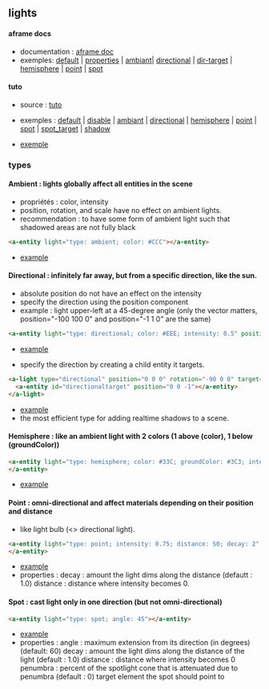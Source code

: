 ## lights

#### aframe docs
* documentation : [aframe doc](https://aframe.io/docs/1.2.0/components/light.html)
* exemples: [default](./aframe_doc/light_0_default.html) | 
[properties](./aframe_doc/light_1_properties.html) | 
[ambiant](./aframe_doc/light_2_type_1_ambiant.html)| 
[directional](./aframe_doc/light_2_type_2_directional.html) |
[dir-target](./aframe_doc/light_2_type_2_directional_target.html) |
[hemisphere](./aframe_doc/light_2_type_3_hemisphere.html) | 
[point](./aframe_doc/light_2_type_4_point.html) |
[spot](./aframe_doc/light_2_type_5_spot.html)

#### tuto
* source : [tuto](https://aframe-course.glitch.me/0800-lights.html)
* exemples : [default](./tuto/lights_0_default.html) | 
[disable](./tuto/lights_0_desabledefault.html) |
[ambiant](./tuto/lights_1_ambiant.html) | 
[directional](./tuto/lights_2_directional.html) |
[hemisphere](./tuto/lights_3_hemisphere.html) | 
[point](./tuto/lights_4_point.html) |
[spot](./tuto/lights_5_spot.html) | 
[spot_target](./tuto/lights_6_spot_target.html) |
[shadow](./tuto/lights_7_shadow.html)

* [exemple](https://aframe.io/aframe-school/#/7/1)

### types
#### Ambient : lights globally affect all entities in the scene 
- propriétés : color, intensity
- position, rotation, and scale have no effect on ambient lights.
- recommendation : to have some form of ambient light such that shadowed areas are not fully black 
```html
<a-entity light="type: ambient; color: #CCC"></a-entity>
```
- [example](./aframe_doc/light_2_type_1_ambiant.html)

#### Directional : infinitely far away, but from a specific direction, like the sun. 
- absolute position do not have an effect on the intensity
- specify the direction using the position component
- example : light upper-left at a 45-degree angle 
(only the vector matters, position="-100 100 0" and position="-1 1 0" are the same)
```html
<a-entity light="type: directional; color: #EEE; intensity: 0.5" position="-1 1 0"></a-entity>
```
- [example](./aframe_doc/light_2_type_2_directional.html)

- specify the direction by creating a child entity it targets. 
```html
<a-light type="directional" position="0 0 0" rotation="-90 0 0" target="#directionaltarget">
  <a-entity id="directionaltarget" position="0 0 -1"></a-entity>
</a-light>
```
- [example](./aframe_doc/light_2_type_2_directional_target.html)
- the most efficient type for adding realtime shadows to a scene.

#### Hemisphere : like an ambient light with 2 colors (1 above (color), 1 below (groundColor))
```html
<a-entity light="type: hemisphere; color: #33C; groundColor: #3C3; intensity: 2">
</a-entity>
```
- [example](./aframe_doc/light_2_type_3_hemisphere.html)


#### Point : omni-directional and affect materials depending on their position and distance
- like light bulb (<> directional light).
```html
<a-entity light="type: point; intensity: 0.75; distance: 50; decay: 2" position="0 10 10">
</a-entity>
```
- [example](./aframe_doc/light_2_type_4_point.html)
- properties : 
decay : amount the light dims along the distance (defautt : 1.0)
distance : distance where intensity becomes 0.

#### Spot : cast light only in one direction (but not omni-directional)
```html
<a-entity light="type: spot; angle: 45"></a-entity>
```
- [example](./aframe_doc/light_2_type_5_spot.html)
- properties : 
angle : maximum extension from its direction (in degrees) (default: 60)
decay : amount the light dims along the distance of the light (default : 1.0)
distance : distance where intensity becomes 0
penumbra : percent of the spotlight cone that is attenuated due to penumbra (default : 0)
target 	element the spot should point to